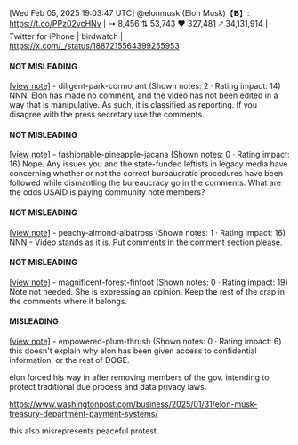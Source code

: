 [Wed Feb 05, 2025 19:03:47 UTC] @elonmusk (Elon Musk)【𝗕】: https://t.co/PPz02vcHNv | ↳ 8,456 ⇅ 53,743 ♥ 327,481 🡕 34,131,914 | Twitter for iPhone | birdwatch | https://x.com/_/status/1887215564399255953

#### NOT MISLEADING

[[view note]](https://x.com/i/birdwatch/n/1887241323708854608) - diligent-park-cormorant (Shown notes: 2 · Rating impact: 14)
NNN. Elon has made no comment, and the video has not been edited in a way that is manipulative. As such, it is classified as reporting. If you disagree with the press secretary use the comments.

#### NOT MISLEADING

[[view note]](https://x.com/i/birdwatch/n/1887228729946218752) - fashionable-pineapple-jacana (Shown notes: 0 · Rating impact: 16)
Nope. Any issues you and the state-funded leftists in legacy media have concerning whether or not the correct bureaucratic procedures have been followed while dismantling the bureaucracy go in the comments. What are the odds USAID is paying community note members?

#### NOT MISLEADING

[[view note]](https://x.com/i/birdwatch/n/1887227686235349230) - peachy-almond-albatross (Shown notes: 1 · Rating impact: 16)
NNN - Video stands as it is.  Put comments in the comment section please.

#### NOT MISLEADING

[[view note]](https://x.com/i/birdwatch/n/1887227342730506370) - magnificent-forest-finfoot (Shown notes: 0 · Rating impact: 19)
Note not needed. She is expressing an opinion. Keep the rest of the crap in the comments where it belongs.

#### MISLEADING

[[view note]](https://x.com/i/birdwatch/n/1887225187961348411) - empowered-plum-thrush (Shown notes: 0 · Rating impact: 6)
this doesn't explain why elon has been given access to confidential information, or the rest of DOGE.  

elon forced his way in after removing members of the gov. intending to protect traditional due process and data privacy laws. 

https://www.washingtonpost.com/business/2025/01/31/elon-musk-treasury-department-payment-systems/


this also misrepresents peaceful protest. 
